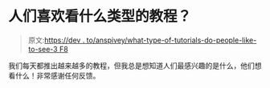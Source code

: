 # 人们喜欢看什么类型的教程？

> 原文:[https://dev . to/anspivey/what-type-of-tutorials-do-people-like-to-see-3 F8](https://dev.to/anspivey/what-type-of-tutorials-do-people-like-to-see-3f8)

我们每天都推出越来越多的教程，但我总是想知道人们最感兴趣的是什么，他们想看什么！非常感谢任何反馈。